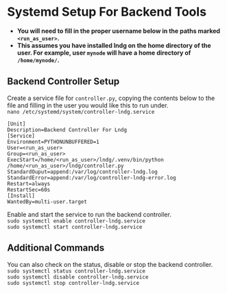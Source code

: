 # Systemd Setup For Backend Tools

- **You will need to fill in the proper username below in the paths marked `<run_as_user>`.**
- **This assumes you have installed lndg on the home directory of the user. For example, user `mynode` will have a home directory of `/home/mynode/`.**

## Backend Controller Setup
Create a service file for `controller.py`, copying the contents below to the file and filling in the user you would like this to run under.  
`nano /etc/systemd/system/controller-lndg.service`
```
[Unit]
Description=Backend Controller For Lndg
[Service]
Environment=PYTHONUNBUFFERED=1
User=<run_as_user>
Group=<run_as_user>
ExecStart=/home/<run_as_user>/lndg/.venv/bin/python /home/<run_as_user>/lndg/controller.py
StandardOuput=append:/var/log/controller-lndg.log
StandardError=append:/var/log/controller-lndg-error.log
Restart=always
RestartSec=60s
[Install]
WantedBy=multi-user.target
```
Enable and start the service to run the backend controller.  
`sudo systemctl enable controller-lndg.service`  
`sudo systemctl start controller-lndg.service`

## Additional Commands
You can also check on the status, disable or stop the backend controller.  
`sudo systemctl status controller-lndg.service`  
`sudo systemctl disable controller-lndg.service`  
`sudo systemctl stop controller-lndg.service`  
